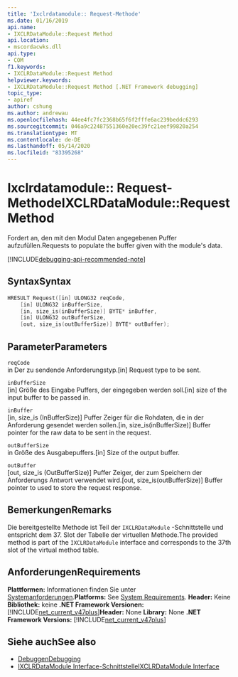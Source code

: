 ```yaml
---
title: 'Ixclrdatamodule:: Request-Methode'
ms.date: 01/16/2019
api.name:
- IXCLRDataModule::Request Method
api.location:
- mscordacwks.dll
api.type:
- COM
f1.keywords:
- IXCLRDataModule::Request Method
helpviewer.keywords:
- IXCLRDataModule::Request Method [.NET Framework debugging]
topic_type:
- apiref
author: cshung
ms.author: andrewau
ms.openlocfilehash: 44ee4fc7fc2368b65f6f2fffe6ac239beddc6293
ms.sourcegitcommit: 046a9c22487551360e20ec39fc21eef99820a254
ms.translationtype: MT
ms.contentlocale: de-DE
ms.lasthandoff: 05/14/2020
ms.locfileid: "83395268"
---
```

# <a name="ixclrdatamodulerequest-method"></a><span data-ttu-id="aff8e-102">Ixclrdatamodule:: Request-Methode</span><span class="sxs-lookup"><span data-stu-id="aff8e-102">IXCLRDataModule::Request Method</span></span>

<span data-ttu-id="aff8e-103">Fordert an, den mit den Modul Daten angegebenen Puffer aufzufüllen.</span><span class="sxs-lookup"><span data-stu-id="aff8e-103">Requests to populate the buffer given with the module's data.</span></span>

[!INCLUDE[debugging-api-recommended-note](../../../../includes/debugging-api-recommended-note.md)]

## <a name="syntax"></a><span data-ttu-id="aff8e-104">Syntax</span><span class="sxs-lookup"><span data-stu-id="aff8e-104">Syntax</span></span>

```cpp
HRESULT Request([in] ULONG32 reqCode,
    [in] ULONG32 inBufferSize,
    [in, size_is(inBufferSize)] BYTE* inBuffer,
    [in] ULONG32 outBufferSize,
    [out, size_is(outBufferSize)] BYTE* outBuffer);
```

## <a name="parameters"></a><span data-ttu-id="aff8e-105">Parameter</span><span class="sxs-lookup"><span data-stu-id="aff8e-105">Parameters</span></span>

`reqCode`\
<span data-ttu-id="aff8e-106">in Der zu sendende Anforderungstyp.</span><span class="sxs-lookup"><span data-stu-id="aff8e-106">[in] Request type to be sent.</span></span>

`inBufferSize`\
<span data-ttu-id="aff8e-107">[in] Größe des Eingabe Puffers, der eingegeben werden soll.</span><span class="sxs-lookup"><span data-stu-id="aff8e-107">[in] size of the input buffer to be passed in.</span></span>

`inBuffer`\
<span data-ttu-id="aff8e-108">[in, size_is (InBufferSize)] Puffer Zeiger für die Rohdaten, die in der Anforderung gesendet werden sollen.</span><span class="sxs-lookup"><span data-stu-id="aff8e-108">[in, size_is(inBufferSize)] Buffer pointer for the raw data to be sent in the request.</span></span>

`outBufferSize`\
<span data-ttu-id="aff8e-109">in Größe des Ausgabepuffers.</span><span class="sxs-lookup"><span data-stu-id="aff8e-109">[in] Size of the output buffer.</span></span>

`outBuffer`\
<span data-ttu-id="aff8e-110">[out, size_is (OutBufferSize)] Puffer Zeiger, der zum Speichern der Anforderungs Antwort verwendet wird.</span><span class="sxs-lookup"><span data-stu-id="aff8e-110">[out, size_is(outBufferSize)] Buffer pointer to used to store the request response.</span></span>

## <a name="remarks"></a><span data-ttu-id="aff8e-111">Bemerkungen</span><span class="sxs-lookup"><span data-stu-id="aff8e-111">Remarks</span></span>

<span data-ttu-id="aff8e-112">Die bereitgestellte Methode ist Teil der `IXCLRDataModule` -Schnittstelle und entspricht dem 37. Slot der Tabelle der virtuellen Methode.</span><span class="sxs-lookup"><span data-stu-id="aff8e-112">The provided method is part of the `IXCLRDataModule` interface and corresponds to the 37th slot of the virtual method table.</span></span>

## <a name="requirements"></a><span data-ttu-id="aff8e-113">Anforderungen</span><span class="sxs-lookup"><span data-stu-id="aff8e-113">Requirements</span></span>

<span data-ttu-id="aff8e-114">**Plattformen:** Informationen finden Sie unter [Systemanforderungen](../../../../docs/framework/get-started/system-requirements.md).</span><span class="sxs-lookup"><span data-stu-id="aff8e-114">**Platforms:** See [System Requirements](../../../../docs/framework/get-started/system-requirements.md).</span></span>
<span data-ttu-id="aff8e-115">**Header:** Keine **Bibliothek:** keine **.NET Framework Versionen:**[!INCLUDE[net_current_v47plus](../../../../includes/net-current-v47plus.md)]</span><span class="sxs-lookup"><span data-stu-id="aff8e-115">**Header:** None **Library:** None **.NET Framework Versions:** [!INCLUDE[net_current_v47plus](../../../../includes/net-current-v47plus.md)]</span></span>

## <a name="see-also"></a><span data-ttu-id="aff8e-116">Siehe auch</span><span class="sxs-lookup"><span data-stu-id="aff8e-116">See also</span></span>

- [<span data-ttu-id="aff8e-117">Debuggen</span><span class="sxs-lookup"><span data-stu-id="aff8e-117">Debugging</span></span>](index.md)
- [<span data-ttu-id="aff8e-118">IXCLRDataModule Interface-Schnittstelle</span><span class="sxs-lookup"><span data-stu-id="aff8e-118">IXCLRDataModule Interface</span></span>](ixclrdatamodule-interface.md)
